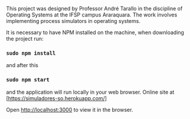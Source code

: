 This project was designed by Professor André Tarallo in the discipline of Operating Systems at the IFSP campus Araraquara. The work involves implementing process simulators in operating systems.

It is necessary to have NPM installed on the machine, when downloading the project run:

### `sudo npm install`

and after this

### `sudo npm start`

and the application will run locally in your web browser.
Online site at [https://simuladores-so.herokuapp.com/]

Open [http://localhost:3000](http://localhost:3000) to view it in the browser.
